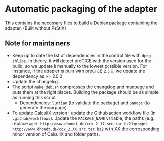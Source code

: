 # Automatic packaging of the adapter

This contains the necessary files to build a Debian package containing the adapter. (Built without PaStiX)

## Note for maintainers 

- Keep up to date the list of dependencies in the control file with `dpkg-shlibs`. In theory, it will detect preCICE with the version used for the build, so we update it manually to the lowest possible version. For instance, if the adapter is built with preCICE 2.3.0, we update the dependency as >= 2.0.0
- Update the changelog.
- The script `make_deb.sh` compresses the changelog and manpage and puts them at the right places. Building the package should be as simple as running this script.
    - Dependencies: `lintian` (to validate the package) and `pandoc` (to generate the `man` page).
- To update CalculiX version : update the Github action workflow file (in `.github/workflows`). Update the `PACKAGE_NAME` variable, the paths (e.g. replace `wget http://www.dhondt.de/ccx_2.17.src.tar.bz2` by `wget http://www.dhondt.de/ccx_2.XX.src.tar.bz2` with XX the corresponding minor version of CalculiX and folder paths.
